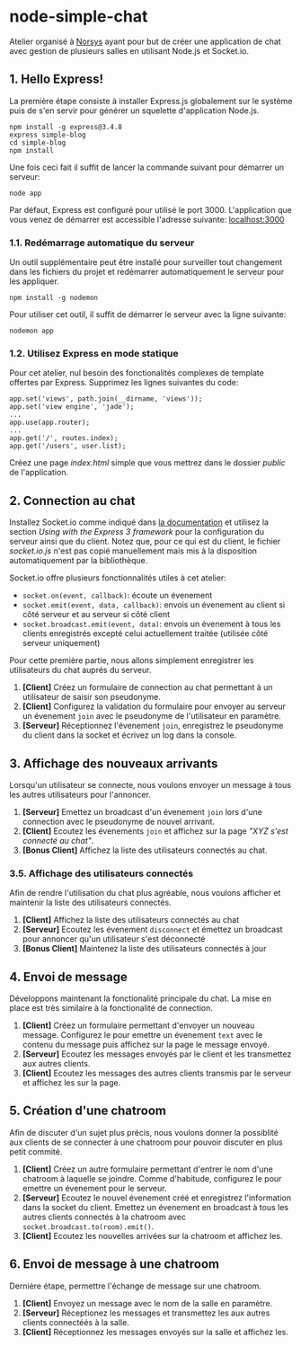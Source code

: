 # node-simple-chat

Atelier organisé à [Norsys][1] ayant pour but de créer une application de chat avec gestion de plusieurs salles en utilisant Node.js et Socket.io.

## 1. Hello Express!
La première étape consiste à installer Express.js globalement sur le système puis de s'en servir pour générer un squelette d'application Node.js.
```
npm install -g express@3.4.8
express simple-blog
cd simple-blog
npm install
```

Une fois ceci fait il suffit de lancer la commande suivant pour démarrer un serveur:
```
node app
```

Par défaut, Express est configuré pour utilisé le port 3000. L'application que vous venez de démarrer est accessible l'adresse suivante: [localhost:3000][2]

### 1.1. Redémarrage automatique du serveur
Un outil supplémentaire peut être installé pour surveiller tout changement dans les fichiers du projet et redémarrer automatiquement le serveur pour les appliquer.
```
npm install -g nodemon
```

Pour utiliser cet outil, il suffit de démarrer le serveur avec la ligne suivante:
```
nodemon app
```

### 1.2. Utilisez Express en mode statique
Pour cet atelier, nul besoin des fonctionalités complexes de template offertes par Express. Supprimez les lignes suivantes du code:
```
app.set('views', path.join(__dirname, 'views'));
app.set('view engine', 'jade');
...
app.use(app.router);
...
app.get('/', routes.index);
app.get('/users', user.list);
```

Créez une page _index.html_ simple que vous mettrez dans le dossier _public_ de l'application.

## 2. Connection au chat
Installez Socket.io comme indiqué dans [la documentation][3] et utilisez la section _Using with the Express 3 framework_ pour la configuration du serveur ainsi que du client. Notez que, pour ce qui est du client, le fichier _socket.io.js_ n'est pas copié manuellement mais mis à la disposition automatiquement par la bibliothèque.

Socket.io offre plusieurs fonctionnalités utiles à cet atelier:
- `socket.on(event, callback)`: écoute un évenement
- `socket.emit(event, data, callback)`: envois un évenement au client si côté serveur et au serveur si côté client
- `socket.broadcast.emit(event, data)`: envois un évenement à tous les clients enregistrés excepté celui actuellement traitée (utilisée côté serveur uniquement)

Pour cette première partie, nous allons simplement enregistrer les utilisateurs du chat auprés du serveur.

1. __[Client]__ Créez un formulaire de connection au chat permettant à un utilisateur de saisir son pseudonyme.
2. __[Client]__ Configurez la validation du formulaire pour envoyer au serveur un évenement `join` avec le pseudonyme de l'utilisateur en paramètre.
3. __[Serveur]__ Réceptionnez l'évenement `join`, enregistrez le pseudonyme du client dans la socket et écrivez un log dans la console.

## 3. Affichage des nouveaux arrivants
Lorsqu'un utilisateur se connecte, nous voulons envoyer un message à tous les autres utilisateurs pour l'annoncer.

1. __[Serveur]__ Emettez un broadcast d'un évenement `join` lors d'une connection avec le pseudonyme de nouvel arrivant.
2. __[Client]__ Ecoutez les évenements `join` et affichez sur la page _"XYZ s'est connecté au chat"_.
3. __[Bonus Client]__ Affichez la liste des utilisateurs connectés au chat.

### 3.5. Affichage des utilisateurs connectés
Afin de rendre l'utilisation du chat plus agréable, nous voulons afficher et maintenir la liste des utilisateurs connectés.

1. __[Client]__ Affichez la liste des utilisateurs connectés au chat
2. __[Serveur]__ Ecoutez les évenement `disconnect` et émettez un broadcast pour annoncer qu'un utilisateur s'est déconnecté
3. __[Bonus Client]__ Maintenez la liste des utilisateurs connectés à jour

## 4. Envoi de message
Développons maintenant la fonctionalité principale du chat. La mise en place est très similaire à la fonctionalité de connection.

1. __[Client]__ Créez un formulaire permettant d'envoyer un nouveau message. Configurez le pour emettre un évenement `text` avec le contenu du message puis affichez sur la page le message envoyé.
2. __[Serveur]__ Ecoutez les messages envoyés par le client et les transmettez aux autres clients.
2. __[Client]__ Ecoutez les messages des autres clients transmis par le serveur et affichez les sur la page.

## 5. Création d'une chatroom
Afin de discuter d'un sujet plus précis, nous voulons donner la possiblité aux clients de se connecter à une chatroom pour pouvoir discuter en plus petit commité.

1. __[Client]__ Créez un autre formulaire permettant d'entrer le nom d'une chatroom à laquelle se joindre. Comme d'habitude, configurez le pour emettre un évenement pour le serveur.
2. __[Serveur]__ Ecoutez le nouvel évenement créé et enregistrez l'information dans la socket du client. Emettez un évenement en broadcast à tous les autres clients connectés à la chatroom avec `socket.broadcast.to(room).emit()`.
3. __[Client]__ Ecoutez les nouvelles arrivées sur la chatroom et affichez les.

## 6. Envoi de message à une chatroom
Dernière étape, permettre l'échange de message sur une chatroom.

1. __[Client]__ Envoyez un message avec le nom de la salle en paramètre.
2. __[Serveur]__ Réceptionez les messages et transmettez les aux autres clients connectéés à la salle.
3. __[Client]__ Réceptionnez les messages envoyés sur la salle et affichez les.

[1]: http://www.norsys.fr/
[2]: http://localhost:3000
[3]: http://socket.io/#how-to-use
